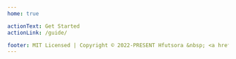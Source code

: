 ```yaml
---
home: true

actionText: Get Started
actionLink: /guide/

footer: MIT Licensed | Copyright © 2022-PRESENT Hfutsora &nbsp; <a href="https://beian.miit.gov.cn/" target="_blank">皖ICP备2022008656号</a>
---
```

